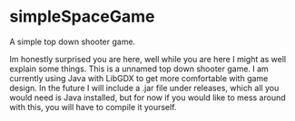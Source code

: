 # simpleSpaceGame
A simple top down shooter game.

Im honestly surprised you are here, well while you are here I might as well explain some things.
This is a unnamed top down shooter game. I am currently using Java with LibGDX to get more comfortable with game design.
In the future I will include a .jar file under releases, which all you would need is Java installed, but for now if you
would like to mess around with this, you will have to compile it yourself.
